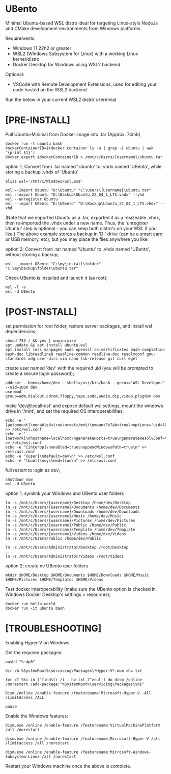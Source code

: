 # UBento
Minimal Ubuntu-based WSL distro ideal for targeting Linux-style NodeJs and CMake development environments from Windows platforms

Requirements:

- Windows 11 22h2 or greater
- WSL2 (Windows Subsystem for Linux) with a working Linux kernel/distro
- Docker Desktop for Windows using WSL2 backend

Optional:

- VSCode with Remote Development Extensions, used for editing your code hosted on the WSL2 backend

Run the below in your current WSL2 distro's terminal

# [PRE-INSTALL]

Pull Ubuntu-Minimal from Docker image into .tar (Approx. 74mb)

    docker run -t ubuntu bash
    dockerContainerID=$(docker container ls -a | grep -i ubuntu | awk '{print $1}')
    docker export $dockerContainerID > /mnt/c/Users/{username}/ubuntu.tar

option 1; Convert from .tar named 'Ubuntu' to .vhdx named 'UBento', while storing a backup .vhdx of 'Ubuntu'

    alias wsl='/mnt/c/Windows/wsl.exe'

    wsl --import Ubuntu "D:\Ubuntu" "C:\Users\{username}\ubuntu.tar"
    wsl --export Ubuntu "D:\Backup\Ubuntu_22_04_1_LTS.vhdx" --vhd
    wsl --unregister Ubuntu
    wsl --import UBento "D:\UBento" "D:\Backup\Ubuntu_22_04_1_LTS.vhdx" --vhd

(Note that we imported Ubuntu as a .tar, exported it as a resizeable .vhdx, then re-imported the .vhdx under a new name.
Thus, the 'unregister Ubuntu' step is optional - you can keep both distro's on your WSL if you like.)
The above example stores a backup in 'D:\' drive (can be a smart card or USB memory, etc), but you may place the files anywhere you like.

option 2; Convert from .tar named 'Ubuntu' to .vhdx named 'UBento', without storing a backup;

    wsl --import UBento "C:\my\install\folder" "C:\my\backup\folder\ubuntu.tar"

Check UBento is installed and launch it (as root);

    wsl -l -v
    wsl -d UBento

# [POST-INSTALL]

set permission for root folder, restore server packages, and install wsl dependencies;

    chmod 755 / && yes | unminimize
    apt update && apt install ubuntu-wsl
    apt install less manpages sudo openssl ca-certificates bash-completion bash-doc libreadline8 readline-common readline-doc resolvconf gnu-standards xdg-user-dirs vim nano lsb-release git curl wget

create user named 'dev' with the required uid (you will be prompted to create a secure login password);

    adduser --home=/home/dev --shell=/usr/bin/bash --gecos="WSL Developer" --uid=1000 dev
    usermod --group=adm,dialout,cdrom,floppy,tape,sudo,audio,dip,video,plugdev dev

make 'dev@localhost' and expose default wsl settings, mount the windows drive in '/mnt', and set the required OS interoperabilities;

    echo -e "[automount]\nenabled=true\nroot=/mnt/\nmountFsTab=true\noptions='uid=1000,gid=1000,metadata,umask=000,fmask=000,dmask=000,case=off'\ncrossDistro=true\nldconfig=true\n" >> /etc/wsl.conf
    echo -e "[network]\nhostname=localhost\ngenerateHosts=true\ngenerateResolvConf=true\n" >> /etc/wsl.conf
    echo -e "[interop]\nenabled=true\nappendWindowsPath=true\n" >> /etc/wsl.conf
    echo -e "[user]\ndefault=dev\n" >> /etc/wsl.conf
    echo -e "[boot]\nsystemd=true\n" >> /etc/wsl.conf

full restart to login as dev;

    shutdown now
    wsl -d UBento
    
option 1; symlink your Windows and UBento user folders

    ln -s /mnt/c/Users/{username}/Desktop /home/dev/Desktop
    ln -s /mnt/c/Users/{username}/Documents /home/dev/Documents
    ln -s /mnt/c/Users/{username}/Downloads /home/dev/Downloads
    ln -s /mnt/c/Users/{username}/Music /home/dev/Music
    ln -s /mnt/c/Users/{username}/Pictures /home/dev/Pictures
    ln -s /mnt/c/Users/{username}/Public /home/dev/Public
    ln -s /mnt/c/Users/{username}/Template /home/dev/Template
    ln -s /mnt/c/Users/{username}/Videos /home/dev/Videos
    ln -s /mnt/c/Users/Public /home/dev/Public
    
    ln -s /mnt/c/Users/Administrator/Desktop /root/Desktop
    ...
    ln -s /mnt/c/Users/Administrator/Videos /root/Videos
    
option 2; create ne UBento user folders

    mkdir $HOME/Desktop $HOME/Documents $HOME/Downloads $HOME/Music $HOME/Pictures $HOME/Templates $HOME/Videos
    
Test docker interoperability (make sure the UBento option is checked in Windows Docker Desktop's settings > resources);

    docker run hello-world
    docker run -it ubuntu bash


# [TROUBLESHOOTING]

Enabling Hyper-V on Windows.

Get the required packages:

    pushd "%~dp0"

    dir /b %SystemRoot%\servicing\Packages\*Hyper-V*.mum >hv.txt

    for /f %%i in ('findstr /i . hv.txt 2^>nul') do dism /online /norestart /add-package:"%SystemRoot%\servicing\Packages\%%i"

    Dism /online /enable-feature /featurename:Microsoft-Hyper-V -All /LimitAccess /ALL

    pause

Enable the Windows features:

    dism.exe /online /enable-feature /featurename:VirtualMachinePlatform /all /norestart

    dism.exe /online /enable-feature /featurename:Microsoft-Hyper-V /all /limitaccess /all /norestart

    dism.exe /online /enable-feature /featurename:Microsoft-Windows-Subsystem-Linux /all /norestart
    
Restart your Windows machine once the above is complete. 
